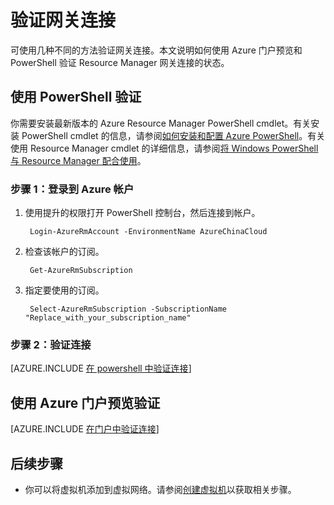 <properties
   pageTitle="验证网关连接 | Azure"
   description="本文说明如何验证 Resource Manager 部署模型中的网关连接"
   services="vpn-gateway"
   documentationCenter="na"
   authors="cherylmc"
   manager="carmonm"
   editor=""
   tags="azure-resource-manager"/>  


<tags
   ms.service="vpn-gateway"
   ms.devlang="na"
   ms.topic="article"
   ms.tgt_pltfrm="na"
   ms.workload="infrastructure-services"
   ms.date="10/14/2016"
   wacn.date="01/05/2017"
   ms.author="cherylmc"/>

# 验证网关连接

可使用几种不同的方法验证网关连接。本文说明如何使用 Azure 门户预览和 PowerShell 验证 Resource Manager 网关连接的状态。


## 使用 PowerShell 验证

你需要安装最新版本的 Azure Resource Manager PowerShell cmdlet。有关安装 PowerShell cmdlet 的信息，请参阅[如何安装和配置 Azure PowerShell](https://docs.microsoft.com/powershell/azureps-cmdlets-docs)。有关使用 Resource Manager cmdlet 的详细信息，请参阅[将 Windows PowerShell 与 Resource Manager 配合使用](/documentation/articles/powershell-azure-resource-manager/)。

### 步骤 1：登录到 Azure 帐户

1. 使用提升的权限打开 PowerShell 控制台，然后连接到帐户。

		Login-AzureRmAccount -EnvironmentName AzureChinaCloud

2. 检查该帐户的订阅。

		Get-AzureRmSubscription 

3. 指定要使用的订阅。

		Select-AzureRmSubscription -SubscriptionName "Replace_with_your_subscription_name"

### 步骤 2：验证连接


[AZURE.INCLUDE [在 powershell 中验证连接](../../includes/vpn-gateway-verify-connection-ps-rm-include.md)]


## 使用 Azure 门户预览验证

[AZURE.INCLUDE [在门户中验证连接](../../includes/vpn-gateway-verify-connection-portal-rm-include.md)]


## 后续步骤

- 你可以将虚拟机添加到虚拟网络。请参阅[创建虚拟机](/documentation/articles/virtual-machines-windows-hero-tutorial/)以获取相关步骤。

<!---HONumber=Mooncake_1031_2016-->